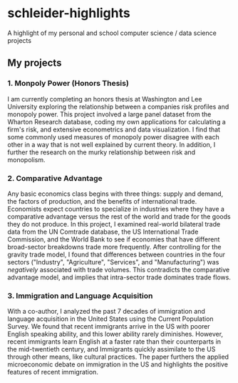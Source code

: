 # schleider-highlights
A highlight of my personal and school computer science / data science projects

## My projects

### 1. Monpoly Power (Honors Thesis)

I am currently completing an honors thesis at Washington and Lee University exploring the relationship between a companies risk profiles and monopoly power. This project involved a large panel dataset from the Wharton Research database, coding my own applications for calculating a firm's risk, and extensive econometrics and data visualization. I find that some commonly used measures of monopoly power disagree with each other in a way that is not well explained by current theory. In addition, I further the research on the murky relationship between risk and monopolism. 

### 2. Comparative Advantage

Any basic economics class begins with three things: supply and demand, the factors of production, and the benefits of international trade. Economists expect countries to specialize in industries where they have a comparative advantage versus the rest of the world and trade for the goods they do not produce. In this project, I examined real-world bilateral trade data from the UN Comtrade database, the US International Trade Commission, and the World Bank to see if economies that have different broad-sector breakdowns trade more frequently. After controlling for the gravity trade model, I found that differences between countries in the four sectors ("Industry", "Agriculture", "Services", and "Manufacturing") was *negatively* associated with trade volumes. This contradicts the comparative advantage model, and implies that intra-sector trade dominates trade flows. 

### 3. Immigration and Language Acquisition

With a co-author, I analyzed the past 7 decades of immigration and language acquisition in the United States using the Current Population Survey. We found that recent immigrants arrive in the US with poorer English speaking ability, and this lower ability rarely diminishes. However, recent immigrants learn English at a faster rate than their counterparts in the mid-twentieth century, and Immigrants quickly assimilate to the US through other means, like cultural practices. The paper furthers the applied microeconomic debate on immigration in the US and highlights the positive features of recent immigration. 

